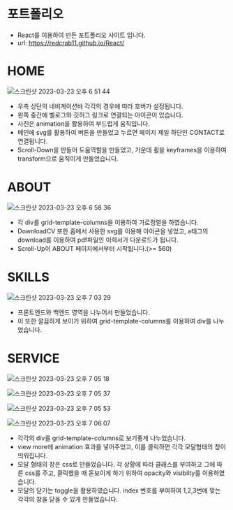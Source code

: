 # 포트폴리오
- React를 이용하여 만든 포트폴리오 사이트 입니다. 
- url: https://redcrab11.github.io/React/

# HOME

![스크린샷 2023-03-23 오후 6 51 44](https://user-images.githubusercontent.com/109942640/227166445-cc77e655-5d53-4044-a8a5-7d298852f7df.png)

- 우측 상단의 네비게이션바 각각의 경우에 따라 호버가 설정됩니다. 
- 왼쪽 중간에 벨로그와 깃허그 링크로 연결되는 아이콘이 있습니다.
- 사진은 animation을 활용하여 부드럽게 움직입니다.
- 메인에 svg를 활용하여 버튼을 만들었고 누르면 페이지 제일 하단인 CONTACT로 연결됩니다. 
- Scroll-Down을 만들어 도움역할을 만들었고, 가운데 휠을 keyframes을 이용하여 transform으로 움직이게 만들었습니다. 


# ABOUT

![스크린샷 2023-03-23 오후 6 58 36](https://user-images.githubusercontent.com/109942640/227168211-6acbeb79-893b-44d8-9dae-86264e838bc8.png)


- 각 div를 grid-template-columns을 이용하여 가로정렬을 하였습니다.
- DownloadCV 또한 홈에서 사용한 svg를 이용해 아이콘을 넣었고, a태그의 download를 이용하여 pdf파일인 이력서가 다운로드가 됩니다. 
- Scroll-Up이 ABOUT 페이지에서부터 시작됩니다.(>= 560)


# SKILLS

![스크린샷 2023-03-23 오후 7 03 29](https://user-images.githubusercontent.com/109942640/227169450-bd1280e0-e5ab-4665-8a3f-da9f2158dcf1.png)

- 프론트엔드와 백엔드 영역을 나누어서 만들었습니다. 
- 이 또한 깔끔하게 보이기 위하여  grid-template-columns를 이용하여 div를 나누었습니다. 



# SERVICE

![스크린샷 2023-03-23 오후 7 05 18](https://user-images.githubusercontent.com/109942640/227169882-ae164ca1-d1d8-4442-84b6-d656e8b80e6d.png)

![스크린샷 2023-03-23 오후 7 05 37](https://user-images.githubusercontent.com/109942640/227169969-89f451fa-f00b-4fdf-ba67-839f70cba550.png)

![스크린샷 2023-03-23 오후 7 05 53](https://user-images.githubusercontent.com/109942640/227170027-25ce4594-7693-4d8c-86c6-053300b85de9.png)

![스크린샷 2023-03-23 오후 7 06 07](https://user-images.githubusercontent.com/109942640/227170084-46467c7b-cd5c-4850-a38f-fadfe569f1e0.png)


- 각각의 div를  grid-template-columns로 보기좋게 나누었습니다.
- view more에 animation 효과를 넣어주었고, 이를 클릭하면 각각 모달형태의 창이 띄워집니다. 
- 모달 형태의 창은 css로 만들었습니다. 각 상황에 따라 클래스를 부여하고 그에 따른 css를 주고, 클릭했을 때 돋보이게 하기 위하여 opacity와 visibilty를 이용하였습니다. 
- 모달의 닫기는 toggle을 활용하였습니다. index 번호를 부여하여 1,2,3번에 맞는 각각의 창을 닫을 수 있게 만들었습니다.  


